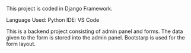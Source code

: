 This project is coded in Django Framework.

Language Used: Python
IDE: VS Code

This is a backend project consisting of admin panel and forms. 
The data given to the form is stored into the admin panel. 
Bootstarp is used for the form layout. 